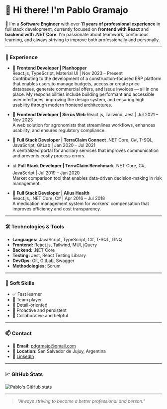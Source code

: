# 👋 Hi there! I'm Pablo Gramajo

🎯 I'm a **Software Engineer** with over **11 years of professional experience** in full stack development, currently focused on **frontend with React** and **backend with .NET Core**. I'm passionate about teamwork, continuous learning, and always striving to improve both professionally and personally.

---

### 💼 Experience

- 🚀 **Frontend Developer | Planhopper**  
  React.js, TypeScript, Material UI | Nov 2023 – Present  
  Contributing to the development of a construction-focused ERP platform that enables users to manage budgets, access or create price databases, generate commercial offers, and issue invoices — all in one place. My responsibilities include building performant and accessible user interfaces, improving the design system, and ensuring high usability through modern frontend architectures.

- 🧠 **Frontend Developer | Sirrus Web**
  React.js, Tailwind, Jest | Jul 2021 – Nov 2023  
  A web solution for agronomists that streamlines workflows, enhances usability, and ensures regulatory compliance.

- 🔄 **Full Stack Developer | TerraClaim Connect**
  .NET Core, C#, T-SQL, JavaScript, GitLab | Jan 2020 – Jul 2021  
  A centralized portal for ancillary services that improves communication and prevents costly process errors.

- 📊 **Full Stack Developer | TerraClaim Benchmark**
  .NET Core, C#, JavaScript | Jul 2019 – Jan 2020  
  Market comparison tool that enables data-driven decision-making in risk management.

- 💊 **Full Stack Developer | Alius Health**  
  React.js, .NET Core, C# | Apr 2016 – Jul 2018  
  A medication management system for workers' compensation that improves efficiency and cost transparency.

---

### 🛠️ Technologies & Tools

- **Languages:** JavaScript, TypeScript, C#, T-SQL, LINQ
- **Frontend:** React.js, Tailwind, MUI, jQuery
- **Backend:** .NET Core
- **Testing:** Jest, React Testing Library
- **DevOps:** Git, GitLab, Swagger
- **Methodologies:** Scrum

---

### 🌱 Soft Skills

- ✅ Fast learner
- 🤝 Team player
- 🧩 Detail-oriented
- 🚀 Proactive and persistent
- 🙌 Collaborative and helpful

---

### 📫 Contact

- 📧 **Email:** pdgrmajo@gmail.com
- 📍 **Location:** San Salvador de Jujuy, Argentina
- 💼 [LinkedIn](https://www.linkedin.com/in/pablo-gramajo/)

---

### 📈 GitHub Stats

![Pablo's GitHub stats](https://github-readme-stats.vercel.app/api?username=pdgramajo&show_icons=true&theme=github_dark)

---

> _"Always striving to become a better professional and person."_
